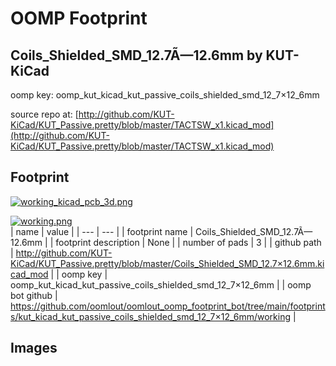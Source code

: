 # OOMP Footprint  
## Coils_Shielded_SMD_12.7Ã—12.6mm  by KUT-KiCad  
  
oomp key: oomp_kut_kicad_kut_passive_coils_shielded_smd_12_7×12_6mm  
  
source repo at: [http://github.com/KUT-KiCad/KUT_Passive.pretty/blob/master/TACTSW_x1.kicad_mod](http://github.com/KUT-KiCad/KUT_Passive.pretty/blob/master/TACTSW_x1.kicad_mod)  
## Footprint  
  
[![working_kicad_pcb_3d.png](working_kicad_pcb_3d_600.png)](working_kicad_pcb_3d.png)  
  
[![working.png](working_600.png)](working.png)  
| name | value | 
| --- | --- | 
| footprint name | Coils_Shielded_SMD_12.7Ã—12.6mm | 
| footprint description | None | 
| number of pads | 3 | 
| github path | http://github.com/KUT-KiCad/KUT_Passive.pretty/blob/master/Coils_Shielded_SMD_12.7×12.6mm.kicad_mod | 
| oomp key | oomp_kut_kicad_kut_passive_coils_shielded_smd_12_7×12_6mm | 
| oomp bot github | https://github.com/oomlout/oomlout_oomp_footprint_bot/tree/main/footprints/kut_kicad_kut_passive_coils_shielded_smd_12_7×12_6mm/working | 
## Images  
